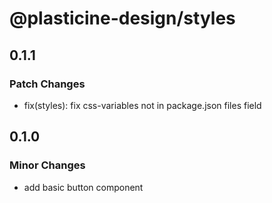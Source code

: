 # @plasticine-design/styles

## 0.1.1

### Patch Changes

- fix(styles): fix css-variables not in package.json files field

## 0.1.0

### Minor Changes

- add basic button component
